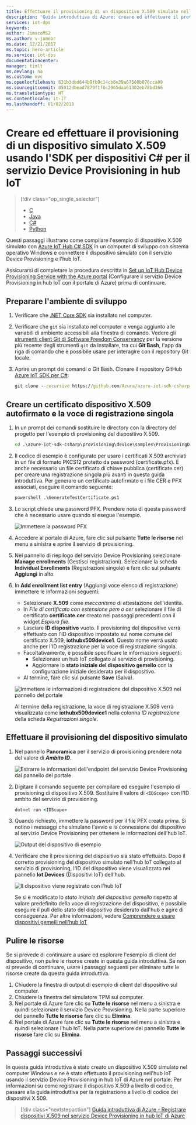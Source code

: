 ```yaml
---
title: Effettuare il provisioning di un dispositivo X.509 simulato nell'hub IoT di Azure usando C# | Microsoft Docs
description: 'Guida introduttiva di Azure: creare ed effettuare il provisioning di un dispositivo simulato X.509 usando l''SDK per dispositivi C# per il servizio Device Provisioning in hub IoT di Azure'
services: iot-dps
keywords: 
author: JimacoMS2
ms.author: v-jamebr
ms.date: 12/21/2017
ms.topic: hero-article
ms.service: iot-dps
documentationcenter: 
manager: timlt
ms.devlang: na
ms.custom: mvc
ms.openlocfilehash: 631b3dbd644b9fb9c14cb6e39a67560b070cca89
ms.sourcegitcommit: 85012dbead7879f1f6c2965daa61302eb78bd366
ms.translationtype: HT
ms.contentlocale: it-IT
ms.lasthandoff: 01/02/2018
---
```

# <a name="create-and-provision-a-simulated-x509-device-using-c-device-sdk-for-iot-hub-device-provisioning-service"></a>Creare ed effettuare il provisioning di un dispositivo simulato X.509 usando l'SDK per dispositivi C# per il servizio Device Provisioning in hub IoT
> [!div class="op_single_selector"]
> * [C](quick-create-simulated-device-x509.md)
> * [Java](quick-create-simulated-device-x509-java.md)
> * [C#](quick-create-simulated-device-x509-csharp.md)
> * [Python](quick-create-simulated-device-x509-python.md)

Questi passaggi illustrano come compilare l'esempio di dispositivo X.509 simulato con [Azure IoT Hub C# SDK](https://github.com/Azure/azure-iot-sdk-csharp) in un computer di sviluppo con sistema operativo Windows e connettere il dispositivo simulato con il servizio Device Provisioning e l'hub IoT.

Assicurarsi di completare la procedura descritta in [Set up IoT Hub Device Provisioning Service with the Azure portal](./quick-setup-auto-provision.md) (Configurare il servizio Device Provisioning in hub IoT con il portale di Azure) prima di continuare.

<a id="setupdevbox"></a>
## <a name="prepare-the-development-environment"></a>Preparare l'ambiente di sviluppo 

1. Verificare che [.NET Core SDK](https://www.microsoft.com/net/download/windows) sia installato nel computer. 

1. Verificare che `git` sia installato nel computer e venga aggiunto alle variabili di ambiente accessibili alla finestra di comando. Vedere gli [strumenti client Git di Software Freedom Conservancy](https://git-scm.com/download/) per la versione più recente degli strumenti `git` da installare, tra cui **Git Bash**, l'app da riga di comando che è possibile usare per interagire con il repository Git locale. 

4. Aprire un prompt dei comandi o Git Bash. Clonare il repository GitHub [Azure IoT SDK per C#](https://github.com/Azure/azure-iot-sdk-csharp):
    
    ```cmd
    git clone --recursive https://github.com/Azure/azure-iot-sdk-csharp.git
    ```

## <a name="create-a-self-signed-x509-device-certificate-and-individual-enrollment-entry"></a>Creare un certificato dispositivo X.509 autofirmato e la voce di registrazione singola

1. In un prompt dei comandi sostituire le directory con la directory del progetto per l'esempio di provisioning del dispositivo X.509.

    ```cmd
    cd .\azure-iot-sdk-csharp\provisioning\device\samples\ProvisioningDeviceClientX509
    ```

1. Il codice di esempio è configurato per usare i certificati X.509 archiviati in un file di formato PKCS12 protetto da password (certificate.pfx). È anche necessario un file certificato di chiave pubblica (certificate.cer) per creare una registrazione singola più avanti in questa guida introduttiva. Per generare un certificato autofirmato e i file CER e PFX associati, eseguire il comando seguente:

    ```cmd
    powershell .\GenerateTestCertificate.ps1
    ```

2. Lo script chiede una password PFX. Prendere nota di questa password che è necessario usare quando si esegue l'esempio.

    ![ Immettere la password PFX](./media/quick-create-simulated-device-x509-csharp/generate-certificate.png)  


4. Accedere al portale di Azure, fare clic sul pulsante **Tutte le risorse** nel menu a sinistra e aprire il servizio di provisioning.

4. Nel pannello di riepilogo del servizio Device Provisioning selezionare **Manage enrollments** (Gestisci registrazioni). Selezionare la scheda **Individual Enrollments** (Registrazioni singole) e fare clic sul pulsante **Aggiungi** in alto. 

5. In **Add enrollment list entry** (Aggiungi voce elenco di registrazione) immettere le informazioni seguenti:
    - Selezionare **X.509** come *meccanismo* di attestazione dell'identità.
    - In *File di certificato con estensione pem o cer* selezionare il file di certificato **certificate.cer** creato nei passaggi precedenti con il widget *Esplora file*.
    - Lasciare **ID dispositivo** vuoto. Il provisioning del dispositivo verrà effettuato con l'ID dispositivo impostato sul nome comune del certificato X.509, **iothubx509device1**. Questo nome verrà usato anche per l'ID registrazione per la voce di registrazione singola. 
    - Facoltativamente, è possibile specificare le informazioni seguenti:
        - Selezionare un hub IoT collegato al servizio di provisioning.
        - Aggiornare lo **stato iniziale del dispositivo gemello** con la configurazione iniziale desiderata per il dispositivo.
    - Al termine, fare clic sul pulsante **Save** (Salva). 

    ![Immettere le informazioni di registrazione del dispositivo X.509 nel pannello del portale](./media/quick-create-simulated-device-x509-csharp/enter-device-enrollment.png)  

   Al termine della registrazione, la voce di registrazione X.509 verrà visualizzata come **iothubx509device1** nella colonna *ID registrazione* della scheda *Registrazioni singole*. 

## <a name="provision-the-simulated-device"></a>Effettuare il provisioning del dispositivo simulato

1. Nel pannello **Panoramica** per il servizio di provisioning prendere nota del valore di **_Ambito ID_**.

    ![Estrarre le informazioni dell'endpoint del servizio Device Provisioning dal pannello del portale](./media/quick-create-simulated-device-x509-csharp/copy-scope.png) 


2. Digitare il comando seguente per compilare ed eseguire l'esempio di provisioning di dispositivo X.509. Sostituire il valore di `<IDScope>` con l'ID ambito del servizio di provisioning. 

    ```cmd
    dotnet run <IDScope>
    ```

6. Quando richiesto, immettere la password per il file PFX creata prima. Si notino i messaggi che simulano l'avvio e la connessione del dispositivo al servizio Device Provisioning per ottenere le informazioni dell'hub IoT. 

    ![Output del dispositivo di esempio](./media/quick-create-simulated-device-x509-csharp/sample-output.png) 

1. Verificare che il provisioning del dispositivo sia stato effettuato. Dopo il corretto provisioning del dispositivo simulato nell'hub IoT collegato al servizio di provisioning, l'ID del dispositivo viene visualizzato nel pannello **Iot Devices** (Dispositivi IoT) dell'hub. 

    ![Il dispositivo viene registrato con l'hub IoT](./media/quick-create-simulated-device-x509-csharp/hub-registration.png) 

    Se si è modificato lo *stato iniziale del dispositivo gemello* rispetto al valore predefinito della voce di registrazione del dispositivo, è possibile eseguire il pull dello stato del dispositivo desiderato dall'hub e agire di conseguenza. Per altre informazioni, vedere [Comprendere e usare dispositivi gemelli nell'hub IoT](../iot-hub/iot-hub-devguide-device-twins.md)


## <a name="clean-up-resources"></a>Pulire le risorse

Se si prevede di continuare a usare ed esplorare l'esempio di client del dispositivo, non pulire le risorse create in questa guida introduttiva. Se non si prevede di continuare, usare i passaggi seguenti per eliminare tutte le risorse create da questa guida introduttiva.

1. Chiudere la finestra di output di esempio di client del dispositivo sul computer.
1. Chiudere la finestra del simulatore TPM sul computer.
1. Nel portale di Azure fare clic su **Tutte le risorse** nel menu a sinistra e quindi selezionare il servizio Device Provisioning. Nella parte superiore del pannello **Tutte le risorse** fare clic su **Elimina**.  
1. Nel portale di Azure fare clic su **Tutte le risorse** nel menu a sinistra e quindi selezionare l'hub IoT. Nella parte superiore del pannello **Tutte le risorse** fare clic su **Elimina**.  

## <a name="next-steps"></a>Passaggi successivi

In questa guida introduttiva è stato creato un dispositivo X.509 simulato nel computer Windows e ne è stato effettuato il provisioning nell'hub IoT usando il servizio Device Provisioning in hub IoT di Azure nel portale. Per informazioni su come registrare il dispositivo X.509 a livello di codice, passare alla guida introduttiva per la registrazione a livello di codice dei dispositivi X.509. 

> [!div class="nextstepaction"]
> [Guida introduttiva di Azure - Registrare dispositivi X.509 nel servizio Device Provisioning in hub IoT di Azure](quick-enroll-device-x509-node.md)
